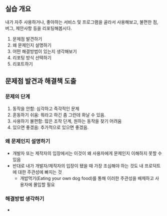 ## 실습 개요

내가 자주 사용하거나, 좋아하는 서비스 및 프로그램을 골라서 사용해보고, 불편한 점, 버그, 제안사항 등을 리포팅해봅시다.

1. 문제점 발견하기
2. 왜 문제인지 설명하기
3. 어떤 해결방법이 있는지 생각해보기
4. 리포팅 방식 선택하기
5. 리포트하기

## 문제점 발견과 해결책 도출

### 문제의 단계

1. 동작을 안함: 심각하고 즉각적인 문제
2. 혼동하기 쉬움: 뭐라고 하긴 좀 그런데 화날 수 있음.
3. 사용하기 불편함: 많은 조작 단계, 원하는 동작을 찾기 어려움
4. 있으면 좋겠음: 추가적으로 있으면 좋겠음.

### 왜 문제인지 설명하기

- 개발자 또는 제작자의 입장에서는 이것이 왜 사용자에게 문제인지 이해하지 못할 수 있음
- 반대로 내가 개발자/제작자의 입장이 됐을 때 가장 조심해야 하는 것도 내 프로덕트에 대한 주관성에 빠지는 것
	- 개밥먹기(Eating your own dog food)를 통해 이러한 주관성을 배제하고 사용자에 몰입할 필요

### 해결방법 생각하기

- 

